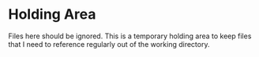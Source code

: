# Holding Area

Files here should be ignored. This is a temporary holding area to keep files that I need to reference regularly out of the working directory.
